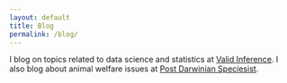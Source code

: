 ```yaml
---
layout: default
title: Blog 
permalink: /blog/
---
```

 
I blog on topics related to data science and statistics at [Valid Inference](https://statsanddata.wordpress.com/).
I also blog about animal welfare issues at [Post Darwinian Speciesist](https://medium.com/post-darwinian-speciesist).

